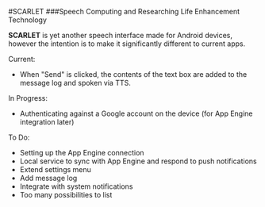 #SCARLET
###Speech Computing and Researching Life Enhancement Technology

**SCARLET** is yet another speech interface made for Android devices, however the intention is to make it significantly different to current apps.

Current:
- When "Send" is clicked, the contents of the text box are added to the message log and spoken via TTS.

In Progress:
- Authenticating against a Google account on the device (for App Engine integration later)

To Do:
- Setting up the App Engine connection
- Local service to sync with App Engine and respond to push notifications
- Extend settings menu
- Add message log
- Integrate with system notifications
- Too many possibilities to list